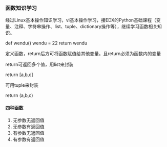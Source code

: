 ### 函数知识学习

经过Linux基本操作知识学习，vi基本操作学习，接EDX的Python基础课程（变量、注释、字符串操作、list、tuple、dictionary操作等），继续学习函数相关知识。

def wendu()
  wendu = 22
  return wendu
  
定义函数，return后方可将函数赋值给其他变量。且return必须为函数内的变量

return可返回多个值，用list来封装

return [a,b,c]

可用tuple来封装

return (a,b,c)

#### 四种函数
1. 无参数无返回值
2. 无参数有返回值
3. 有参数无返回值
4. 有参数有返回值

